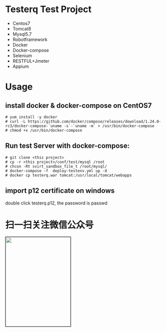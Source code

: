 # Testerq Test Project
- Centos7
- Tomcat8
- Mysql5.7
- Robotframework
- Docker
- Docker-compose
- Selenium
- RESTFUL+Jmeter
- Appium

# Usage
## install docker & docker-compose on CentOS7
```
# yum install -y docker
# curl -L https://github.com/docker/compose/releases/download/1.24.0-rc3/docker-compose-`uname -s`-`uname -m` > /usr/bin/docker-compose
# chmod +x /usr/bin/docker-compose
```

## Run test Server with docker-compose:
```
# git clone <this project>
# cp -r <this project>/conf/test/mysql /root
# chcon -Rt svirt_sandbox_file_t /root/mysql/
# docker-compose -f  deploy-testenv.yml up -d
# docker cp testerq.war tomcat:/usr/local/tomcat/webapps

```

## import p12 certificate on windows
double click testerq.p12, the password is passwd


# 扫一扫关注微信公众号
<img src="https://github.com/ravihuang/pytestprj/blob/master/conf/qrcode.jpg" width="206px" height="283px" style="border: 1px solid black;" />

